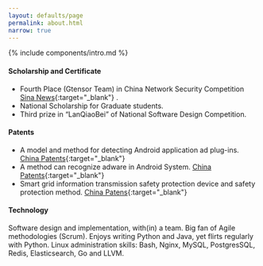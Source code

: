 ```yaml
---
layout: defaults/page
permalink: about.html
narrow: true
---
```


{% include components/intro.md %}

#### Scholarship and Certificate

- Fourth Place (Gtensor Team) in China Network Security Competition [Sina News](http://tech.sina.com.cn/2017-05-24/doc-ifyfkqwe0980996.shtml){:target="_blank"} .
- National Scholarship for Graduate students.
- Third prize in “LanQiaoBei” of National Software Design Competition.

#### Patents

- A model and method for detecting Android application ad plug-ins. [China Patents](http://www.soopat.com/Patent/201710139933){:target="_blank"}
- A method can recognize adware in Android System. [China Patents](http://www.soopat.com/Patent/201610647400){:target="_blank"}
- Smart grid information transmission safety protection device and safety protection method. [China Patens](http://www.soopat.com/Patent/201710722821){:target="_blank"}

#### Technology

Software design and implementation, with(in) a team.  Big fan of Agile methodologies (Scrum). Enjoys writing Python and Java, yet flirts regularly with Python. Linux administration skills: Bash, Nginx, MySQL, PostgresSQL, Redis, Elasticsearch, Go and LLVM.
